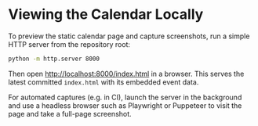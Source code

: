 # Viewing the Calendar Locally

To preview the static calendar page and capture screenshots, run a simple HTTP server from the repository root:

```bash
python -m http.server 8000
```

Then open <http://localhost:8000/index.html> in a browser. This serves the latest committed `index.html` with its embedded event data.

For automated captures (e.g. in CI), launch the server in the background and use a headless browser such as Playwright or Puppeteer to visit the page and take a full-page screenshot.
